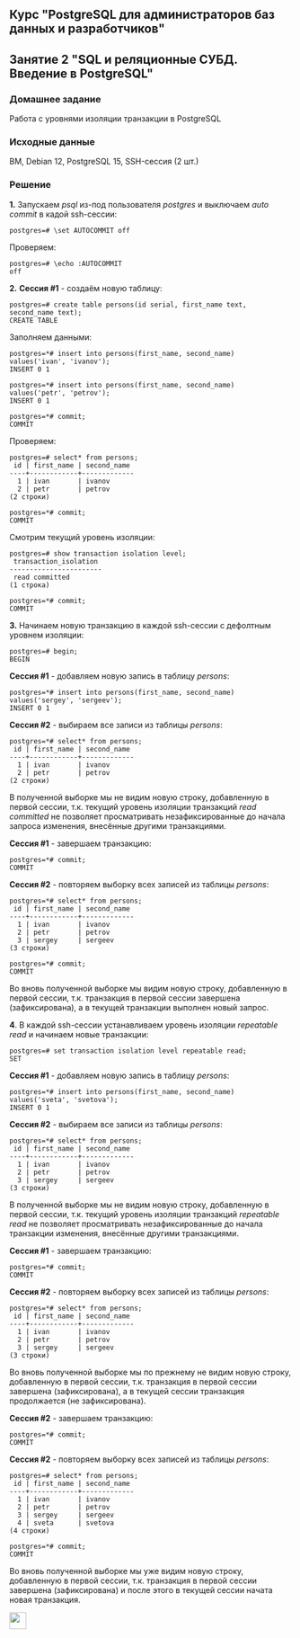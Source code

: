 ## Курс "PostgreSQL для администраторов баз данных и разработчиков"

## Занятие 2 "SQL и реляционные СУБД. Введение в PostgreSQL"

### Домашнее задание
Работа с уровнями изоляции транзакции в PostgreSQL

### Исходные данные
ВМ, Debian 12, PostgreSQL 15, SSH-сессия (2 шт.)

### Решение

**1.** Запускаем _psql_ из-под пользователя _postgres_ и выключаем _auto commit_ в кадой ssh-сессии:
```
postgres=# \set AUTOCOMMIT off
```
Проверяем:
```
postgres=# \echo :AUTOCOMMIT
off
```

**2.** **Сессия #1** - создаём новую таблицу:
```
postgres=# create table persons(id serial, first_name text, second_name text);
CREATE TABLE
```
Заполняем данными:
```
postgres=*# insert into persons(first_name, second_name) values('ivan', 'ivanov');
INSERT 0 1

postgres=*# insert into persons(first_name, second_name) values('petr', 'petrov');
INSERT 0 1

postgres=*# commit;
COMMIT
```
Проверяем:
```
postgres=# select* from persons;
 id | first_name | second_name
----+------------+-------------
  1 | ivan       | ivanov
  2 | petr       | petrov
(2 строки)

postgres=*# commit;
COMMIT
```

Смотрим текущий уровень изоляции:
```
postgres=# show transaction isolation level;
 transaction_isolation
-----------------------
 read committed
(1 строка)

postgres=*# commit;
COMMIT
```

**3.** Начинаем новую транзакцию в каждой ssh-сессии с дефолтным уровнем изоляции:
```
postgres=# begin;
BEGIN
```

**Сессия #1** - добавляем новую запись в таблицу _persons_:
```
postgres=*# insert into persons(first_name, second_name) values('sergey', 'sergeev');
INSERT 0 1
```

**Сессия #2** - выбираем все записи из таблицы _persons_:
```
postgres=*# select* from persons;
 id | first_name | second_name
----+------------+-------------
  1 | ivan       | ivanov
  2 | petr       | petrov
(2 строки)
```

В полученной выборке мы не видим новую строку, добавленную в первой сессии, т.к. текущий уровень изоляции транзакций _read committed_ не позволяет просматривать незафиксированные до начала запроса изменения, внесённые другими транзакциями.

**Сессия #1** - завершаем транзакцию:
```
postgres=*# commit;
COMMIT
```

**Сессия #2** - повторяем выборку всех записей из таблицы _persons_:
```
postgres=*# select* from persons;
 id | first_name | second_name
----+------------+-------------
  1 | ivan       | ivanov
  2 | petr       | petrov
  3 | sergey     | sergeev
(3 строки)

postgres=*# commit;
COMMIT
```
Во вновь полученной выборке мы видим новую строку, добавленную в первой сессии, т.к. транзакция в первой сессии завершена (зафиксирована), а в текущей транзакции выполнен новый запрос.

**4**. В каждой ssh-сессии устанавливаем уровень изоляции _repeatable read_ и начинаем новые транзакции:
```
postgres=# set transaction isolation level repeatable read;
SET
```

**Сессия #1** - добавляем новую запись в таблицу _persons_:
```
postgres=*# insert into persons(first_name, second_name) values('sveta', 'svetova');
INSERT 0 1
```

**Сессия #2** - выбираем все записи из таблицы _persons_:
```
postgres=*# select* from persons;
 id | first_name | second_name
----+------------+-------------
  1 | ivan       | ivanov
  2 | petr       | petrov
  3 | sergey     | sergeev
(3 строки)
```

В полученной выборке мы не видим новую строку, добавленную в первой сессии, т.к. текущий уровень изоляции транзакций _repeatable read_ не позволяет просматривать незафиксированные до начала транзакции изменения, внесённые другими транзакциями.

**Сессия #1** - завершаем транзакцию:
```
postgres=*# commit;
COMMIT
```

**Сессия #2** - повторяем выборку всех записей из таблицы _persons_:
```
postgres=*# select* from persons;
 id | first_name | second_name
----+------------+-------------
  1 | ivan       | ivanov
  2 | petr       | petrov
  3 | sergey     | sergeev
(3 строки)
```

Во вновь полученной выборке мы по прежнему не видим новую строку, добавленную в первой сессии, т.к. транзакция в первой сессии завершена (зафиксирована), а в текущей сессии транзакция продолжается (не зафиксирована).

**Сессия #2** - завершаем транзакцию:
```
postgres=*# commit;
COMMIT
```

**Сессия #2** - повторяем выборку всех записей из таблицы _persons_:
```
postgres=# select* from persons;
 id | first_name | second_name
----+------------+-------------
  1 | ivan       | ivanov
  2 | petr       | petrov
  3 | sergey     | sergeev
  4 | sveta      | svetova
(4 строки)

postgres=*# commit;
COMMIT
```

Во вновь полученной выборке мы уже видим новую строку, добавленную в первой сессии, т.к. транзакция в первой сессии завершена (зафиксирована) и после этого в текущей сессии начата новая транзакция.

<code><img height="30" src="https://cdn.jsdelivr.net/npm/simple-icons@3.13.0/icons/postgresql.svg"></code>

